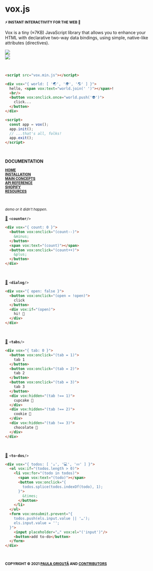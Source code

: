 # vox.js
<sup>**⚡️ INSTANT INTERACTIVITY FOR THE WEB 💫**</sup>

Vox is a tiny (&#8776;7KB) JavaScript library that allows you to enhance your HTML with declarative two-way data bindings, using simple, native-like attributes (directives).

[![](https://badgen.net/npm/v/@voxjs/vox)](https://npmjs.com/package/@voxjs/vox)  
[![](https://badgen.net/bundlephobia/minzip/@voxjs/vox)](https://bundlephobia.com/package/@voxjs/vox)

&#8206;

``` html
<script src="vox.min.js"></script>

<div vox="{ world: [ '🌏', '🌍', '🌎' ] }">
  hello, <span vox:text="world.join(' ')"></span>!
  <br/>
  <button vox:onclick.once="world.push('👽')">
    click...
  </button>
</div>

<script>
  const app = vox();
  app.init();
  // ...that's all, folks!
  app.exit();
</script>
```

&#8206;

**DOCUMENTATION**

<sub>[**HOME**](https://github.com/voxjs/vox/wiki/home)</sub>  
<sub>[**INSTALLATION**](https://github.com/voxjs/vox/wiki/installation)</sub>  
<sub>[**MAIN CONCEPTS**](https://github.com/voxjs/vox/wiki/main-concepts)</sub>  
<sub>[**API REFERENCE**](https://github.com/voxjs/vox/wiki/api-reference)</sub>  
<sub>[**SHOPIFY**](https://github.com/voxjs/vox/wiki/shopify)</sub>  
<sub>[**RESOURCES**](https://github.com/voxjs/vox/wiki/resources)</sub>

&#8206;

<sup>*demo or it didn't happen.*</sup>

[🔗](https://codepen.io/paulala/pen/LYjdYdG) <code><**counter**/></code>

``` html
<div vox="{ count: 0 }">
  <button vox:onclick="(count--)">
    &minus;
  </button>
  <span vox:text="(count)"></span>
  <button vox:onclick="(count++)">
    &plus;
  </button>
</div>
```

&#8206;

[🔗](https://codepen.io/paulala/pen/mdMxyEx) <code><**dialog**/></code>

``` html
<div vox="{ open: false }">
  <button vox:onclick="(open = !open)">
    click
  </button>
  <div vox:if="(open)">
    hi! 👋
  </div>
</div>
```

&#8206;

[🔗](https://codepen.io/paulala/pen/ExveVxm) <code><**tabs**/></code>

``` html
<div vox="{ tab: 0 }">
  <button vox:onclick="(tab = 1)">
    tab 1
  </button>
  <button vox:onclick="(tab = 2)">
    tab 2
  </button>
  <button vox:onclick="(tab = 3)">
    tab 3
  </button>
  <div vox:hidden="(tab !== 1)">
    cupcake 🧁
  </div>
  <div vox:hidden="(tab !== 2)">
    cookie 🍪
  </div>
  <div vox:hidden="(tab !== 3)">
    chocolate 🍫
  </div>
</div>
```

&#8206;

[🔗](https://codepen.io/paulala/pen/abyYzJB) <code><**to-dos**/></code>

``` html
<div vox="{ todos: [ '☕️', '💻', '💤' ] }">
  <ol vox:if="(todos.length > 0)">
    <li vox:for="(todo in todos)">
      <span vox:text="(todo)"></span>
      <button vox:onclick="{
        todos.splice(todos.indexOf(todo), 1);
      }">
        &times;
      </button>
    </li>
  </ol>
  <form vox:onsubmit.prevent="{
    todos.push(els.input.value || '…');
    els.input.value = '';
  }">
    <input placeholder="…" vox:el="('input')"/>
    <button>add to-do</button>
  </form>
</div>
```

<!--
&#8206;

**CONTRIBUTORS**

&#8206;

**SPONSORS**
-->

&#8206;

<sub>**COPYRIGHT &#169; 2021 [PAULA GRIGUȚĂ](https://paula.dev) AND [CONTRIBUTORS](https://github.com/voxjs/vox/blob/main/package.json)**</sub>
